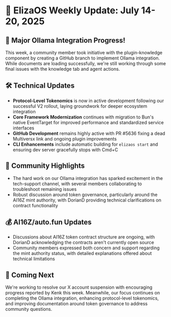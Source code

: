 # 🚀 ElizaOS Weekly Update: July 14-20, 2025

## 🎉 Major Ollama Integration Progress!

This week, a community member took initiative with the plugin-knowledge component by creating a GitHub branch to implement Ollama integration. While documents are loading successfully, we're still working through some final issues with the knowledge tab and agent actions.

## 🛠️ Technical Updates
* **Protocol-Level Tokenomics** is now in active development following our successful V2 rollout, laying groundwork for deeper ecosystem integration
* **Core Framework Modernization** continues with migration to Bun's native EventTarget for improved performance and standardized service interfaces
* **GitHub Development** remains highly active with PR #5636 fixing a dead Multiversx link and ongoing plugin improvements
* **CLI Enhancements** include automatic building for `elizaos start` and ensuring dev server gracefully stops with Cmd+C

## 👥 Community Highlights
* The hard work on our Ollama integration has sparked excitement in the tech-support channel, with several members collaborating to troubleshoot remaining issues
* Robust discussion around token governance, particularly around the AI16Z mint authority, with DorianD providing technical clarifications on contract functionality

## 💰 AI16Z/auto.fun Updates
* Discussions about AI16Z token contract structure are ongoing, with DorianD acknowledging the contracts aren't currently open source
* Community members expressed both concern and support regarding the mint authority status, with detailed explanations offered about technical limitations

## 🔮 Coming Next
We're working to resolve our X account suspension with encouraging progress reported by Kenk this week. Meanwhile, our focus continues on completing the Ollama integration, enhancing protocol-level tokenomics, and improving documentation around token governance to address community questions.